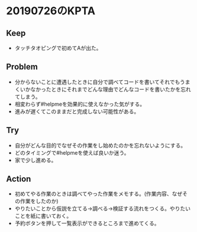 # 20190726のKPTA


## Keep
* タッチタオピングで初めてAが出た。


## Problem
* 分からないことに遭遇したときに自分で調べてコードを書いてそれでもうまくいかなかったときにそれまでどんな理由でどんなコードを書いたかを忘れてしまう。
* 相変わらず#helpmeを効果的に使えなかった気がする。
* 進みが遅くてこのままだと完成しない可能性がある。


## Try
* 自分がどんな目的でなぜその作業をし始めたのかを忘れないようにする。
* どのタイミングで#helpmeを使えば良いか迷う。
* 家で少し進める。


## Action
* 初めてやる作業のときは調べてやった作業をメモする。(作業内容、なぜその作業をしたのか)
* やりたいことから仮説を立てる→調べる→検証する流れをつくる。やりたいことを紙に書いておく。
* 予約ボタンを押して一覧表示ができるところまで進めてくる。
